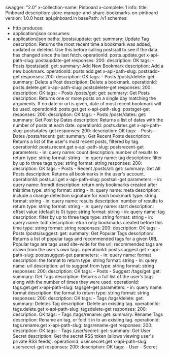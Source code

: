 swagger: "2.0"
x-collection-name: Pinboard
x-complete: 1
info:
  title: Pinboard
  description: store-manage-and-share-bookmarks-on-pinboard
  version: 1.0.0
host: api.pinboard.in
basePath: /v1
schemes:
- http
produces:
- application/json
consumes:
- application/json
paths:
  /posts/update:
    get:
      summary: Update Tag
      description: Returns the most recent time a bookmark was added, updated or deleted.
        Use this before calling posts/all to see if the data has changed since the
        last fetch.
      operationId: posts.update.get
      x-api-path-slug: postsupdate-get
      responses:
        200:
          description: OK
      tags:
      - Posts
  /posts/add:
    get:
      summary: Add New Bookmark
      description: Add a new bookmark.
      operationId: posts.add.get
      x-api-path-slug: postsadd-get
      responses:
        200:
          description: OK
      tags:
      - Posts
  /posts/delete:
    get:
      summary: Delete a Post
      description: Delete a bookmark.
      operationId: posts.delete.get
      x-api-path-slug: postsdelete-get
      responses:
        200:
          description: OK
      tags:
      - Posts
  /posts/get:
    get:
      summary: Get Posts
      description: Returns one or more posts on a single day matching the arguments.
        If no date or url is given, date of most recent bookmark will be used.
      operationId: posts.get.get
      x-api-path-slug: postsget-get
      responses:
        200:
          description: OK
      tags:
      - Posts
  /posts/dates:
    get:
      summary: Get Post by Dates
      description: Returns a list of dates with the number of posts at each date.
      operationId: posts.dates.get
      x-api-path-slug: postsdates-get
      responses:
        200:
          description: OK
      tags:
      - Posts
      - Dates
  /posts/recent:
    get:
      summary: Get Recent Posts
      description: Returns a list of the user's most recent posts, filtered by tag.
      operationId: posts.recent.get
      x-api-path-slug: postsrecent-get
      parameters:
      - in: query
        name: count
        description: number of results to return
        type: string
        format: string
      - in: query
        name: tag
        description: filter by up to three tags
        type: string
        format: string
      responses:
        200:
          description: OK
      tags:
      - Posts
      - Recent
  /posts/all:
    get:
      summary: Get All Posts
      description: Returns all bookmarks in the user's account.
      operationId: posts.all.get
      x-api-path-slug: postsall-get
      parameters:
      - in: query
        name: fromdt
        description: return only bookmarks created after this time
        type: string
        format: string
      - in: query
        name: meta
        description: include a change detection signature for each bookmark
        type: string
        format: string
      - in: query
        name: results
        description: number of results to return
        type: string
        format: string
      - in: query
        name: start
        description: offset value (default is 0)
        type: string
        format: string
      - in: query
        name: tag
        description: filter by up to three tags
        type: string
        format: string
      - in: query
        name: todt
        description: eturn only bookmarks created before this time
        type: string
        format: string
      responses:
        200:
          description: OK
      tags:
      - Posts
  /posts/suggest:
    get:
      summary: Get Popular Tags
      description: Returns a list of popular tags and recommended tags for a given
        URL. Popular tags are tags used site-wide for the url; recommended tags are
        drawn from the user's own tags.
      operationId: posts.suggest.get
      x-api-path-slug: postssuggest-get
      parameters:
      - in: query
        name: format
        description: the format to return
        type: string
        format: string
      - in: query
        name: url
        description: url to suggest from
        type: string
        format: string
      responses:
        200:
          description: OK
      tags:
      - Posts
      - Suggest
  /tags/get:
    get:
      summary: Get Tags
      description: Returns a full list of the user's tags along with the number of
        times they were used.
      operationId: tags.get.get
      x-api-path-slug: tagsget-get
      parameters:
      - in: query
        name: format
        description: the format to return
        type: string
        format: string
      responses:
        200:
          description: OK
      tags:
      - Tags
  /tags/delete:
    get:
      summary: Deletes Tag
      description: Delete an existing tag.
      operationId: tags.delete.get
      x-api-path-slug: tagsdelete-get
      responses:
        200:
          description: OK
      tags:
      - Tags
  /tags/rename:
    get:
      summary: Rename Tags
      description: Rename an tag, or fold it in to an existing tag.
      operationId: tags.rename.get
      x-api-path-slug: tagsrename-get
      responses:
        200:
          description: OK
      tags:
      - Tags
  /user/secret:
    get:
      summary: Get User Secret
      description: Get the secret RSS token (allows viewing user's private RSS feeds).
      operationId: user.secret.get
      x-api-path-slug: usersecret-get
      responses:
        200:
          description: OK
      tags:
      - User
      - Secret